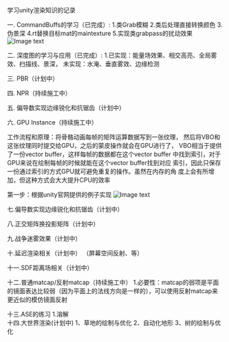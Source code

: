 学习unity渲染知识的记录

一. CommandBuffs的学习（已完成）:
1.类Grab模糊
2.类后处理直接转换颜色
3.伪景深
4.rt替换目标mat的maintexture
5.实现类grabpass的扰动效果
![Image text](https://s4.ax1x.com/2021/12/18/TArc3n.png)


二. 深度图的学习与应用（已完成）:
1.已实现：能量场效果、相交高亮、全局雾效、扫描线、景深，
  未实现：水淹、垂直雾效、边缘检测
  
 
三. PBR（计划中）

四. NPR（持续施工中） 

五. 偏导数实现边缘锐化和抗锯齿（计划中）

六. GPU Instance（持续施工中）

 工作流程和原理：将骨骼动画每帧的矩阵运算数据写到一张纹理，
	然后将VBO和这张纹理同时提交给GPU，之后的蒙皮操作就会在GPU进行了，
	VBO相当于提供了一份vector buffer，这样每帧的数据都在这个vector buffer
	中找到索引，对于GPU来说在绘制每帧的时候就能在这个vector buffer找到对应
	索引，因此只保存一份通过索引的方式GPU就可避免重复的操作。虽然在内存的角
	度上会有所增加，但这种方式会大大提升CPU的效率

 第一步：根据unity官网提供的例子实现
	![Image text](https://s4.ax1x.com/2022/01/21/7gg93Q.png)

七.偏导数实现边缘锐化和抗锯齿（计划中）

八.正交矩阵换投影矩阵（计划中）

九.战争迷雾效果（计划中）


十.延迟渲染相关（计划中）
 （屏幕空间反射、等）
 
十一.SDF距离场相关（计划中）

十二.普通matcap/反射matcap（持续施工中）
	1.必要性：matcap的弱项是平面的镜面表达比较弱（因为平面上的法线方向是一样的），可以使用反射matcap来更近似的模仿镜面反射
	
十三.ASE的练习
	1.溶解	
十四.大世界渲染(计划中)
    1、草地的绘制与优化
    2、自动化地形
    3、树的绘制与优化

